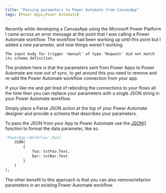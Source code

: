 ```yaml
---
title: "Passing parameters to Power Automate from CanvasApp"
tags: [Power Apps,Power Automate]
---
```


Recently while developing a CanvasApp using the Microsoft Power Platform I came across an error message at the point that I was calling a Power Automate workflow. The workflow had been working up until this point but I added a new parameter, and now things weren't working.

`The input body for trigger 'manual' of type 'Request' did not match its schema definition.`

The problem here is that the parameters sent from Power Apps to Power Automate are now out of sync, to get around this you need to remove and re-add the Power Automate workflow connection from your app.

If your like me and get tired of rebinding the connections to your flows all the time then you can replace your parameters with a single JSON string in your Power Automate workflow.

Simply place a Parse JSON action at the top of your Power Automate designer and provide a schema that describes your parameters.

To pass the JSON from your App to Power Automate use the  [JSON()](https://docs.microsoft.com/en-us/powerapps/maker/canvas-apps/functions/function-json) function to format the data parameter, like so.

```vb
'PowerApp->Workflow'.Run(
    JSON(
        {
            foo: txtFoo.Text,
            bar: txtBar.Text
        }
    )
);
```

The other benefit to this approach is that you can also remove/refactor parameters in an existing Power Automate workflow.
